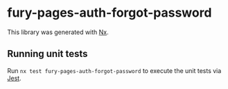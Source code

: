# fury-pages-auth-forgot-password

This library was generated with [Nx](https://nx.dev).


## Running unit tests

Run `nx test fury-pages-auth-forgot-password` to execute the unit tests via [Jest](https://jestjs.io).


